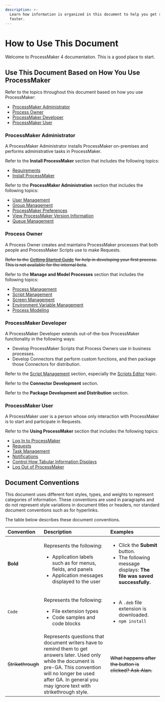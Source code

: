 ```yaml
---
description: >-
  Learn how information is organized in this document to help you get started
  faster.
---
```


# How to Use This Document

Welcome to ProcessMaker 4 documentation. This is a good place to start.

## Use This Document Based on How You Use ProcessMaker

Refer to the topics throughout this document based on how you use ProcessMaker:

* [ProcessMaker Administrator](how-to-use-this-document.md#processmaker-administrator)
* [Process Owner](how-to-use-this-document.md#process-owner)
* [ProcessMaker Developer](how-to-use-this-document.md#processmaker-developer)
* [ProcessMaker User](how-to-use-this-document.md#processmaker-user)

### ProcessMaker Administrator

A ProcessMaker Administrator installs ProcessMaker on-premises and performs administrative tasks in ProcessMaker.

Refer to the **Install ProcessMaker** section that includes the following topics:

* [Requirements](../install-processmaker/prerequisites.md)
* [Install ProcessMaker]()

Refer to the **ProcessMaker Administration** section that includes the following topics:

* [User Management](../processmaker-administration/add-users/)
* [Group Management](../processmaker-administration/assign-groups-to-users/)
* [ProcessMaker Preferences]()
* [View ProcessMaker Version Information](../using-processmaker/application-version-details.md)
* [Queue Management](../processmaker-administration/queue-management/)

### Process Owner

A Process Owner creates and maintains ProcessMaker processes that both people and ProcessMaker Scripts use to make Requests.

~~Refer to the~~ [~~Getting Started Guide~~](getting-started-guide.md) ~~for help in developing your first process. This is not available for the internal beta~~.

Refer to the **Manage and Model Processes** section that includes the following topics:

* [Process Management](../designing-processes/viewing-processes/)
* [Script Management](../designing-processes/scripts/)
* [Screen Management](../designing-processes/design-forms/)
* [Environment Variable Management](../designing-processes/environment-variable-management/)
* [Process Modeling](../designing-processes/process-design/)

### ProcessMaker Developer

A ProcessMaker Developer extends out-of-the-box ProcessMaker functionality in the following ways:

* Develop ProcessMaker Scripts that Process Owners use in business processes.
* Develop Connectors that perform custom functions, and then package those Connectors for distribution.

Refer to the [Script Management](../designing-processes/scripts/) section, especially the [Scripts Editor](../designing-processes/scripts/scripts-editor.md) topic.

Refer to the **Connector Development** section.

Refer to the **Package Development and Distribution** section.

### ProcessMaker User

A ProcessMaker user is a person whose only interaction with ProcessMaker is to start and participate in Requests. 

Refer to the **Using ProcessMaker** section that includes the following topics:

* [Log In to ProcessMaker](../using-processmaker/log-in.md)
* [Requests](../using-processmaker/requests/)
* [Task Management](../using-processmaker/task-management/)
* [Notifications](../using-processmaker/notifications.md)
* [Control How Tabular Information Displays](../using-processmaker/control-how-requests-display-in-a-tab.md)
* [Log Out of ProcessMaker](../using-processmaker/log-out.md)

## Document Conventions

This document uses different font styles, types, and weights to represent categories of information. These conventions are used in paragraphs and do not represent style variations in document titles or headers, nor standard document conventions such as for hyperlinks.

The table below describes these document conventions.

<table>
  <thead>
    <tr>
      <th style="text-align:left">Convention</th>
      <th style="text-align:left">Description</th>
      <th style="text-align:left">Examples</th>
    </tr>
  </thead>
  <tbody>
    <tr>
      <td style="text-align:left"><b>Bold</b>
      </td>
      <td style="text-align:left">
        <p>Represents the following:</p>
        <ul>
          <li>Application labels such as for menus, fields, and panels</li>
          <li>Application messages displayed to the user</li>
        </ul>
      </td>
      <td style="text-align:left">
        <ul>
          <li>Click the <b>Submit</b> button.</li>
          <li>The following message displays: <b>The file was saved successfully.</b>
          </li>
        </ul>
      </td>
    </tr>
    <tr>
      <td style="text-align:left"><code>Code</code>
      </td>
      <td style="text-align:left">
        <p>Represents the following:</p>
        <ul>
          <li>File extension types</li>
          <li>Code samples and code blocks</li>
        </ul>
      </td>
      <td style="text-align:left">
        <ul>
          <li>A <code>.deb</code> file extension is downloaded.</li>
          <li><code>npm install</code>
          </li>
        </ul>
      </td>
    </tr>
    <tr>
      <td style="text-align:left"><del>Strikethrough</del>
      </td>
      <td style="text-align:left">Represents questions that document writers have to remind them to get
        answers later. Used only while the document is pre-GA. This convention
        will no longer be used after GA. In general you may ignore text with strikethrough
        style.</td>
      <td style="text-align:left"><del>What happens after the button is clicked? Ask Alan.</del>
      </td>
    </tr>
  </tbody>
</table>